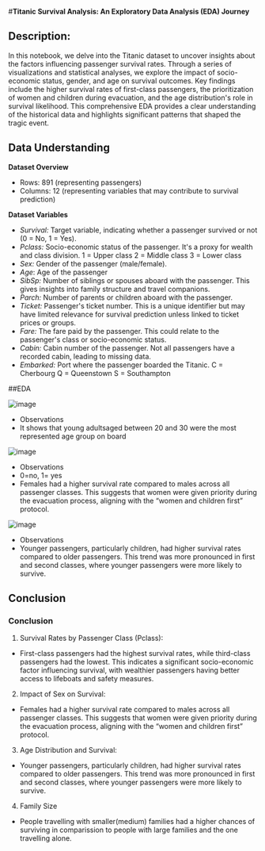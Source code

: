 #**Titanic Survival Analysis: An Exploratory Data Analysis (EDA) Journey**

## Description:
In this notebook, we delve into the Titanic dataset to uncover insights about the factors influencing passenger survival rates. Through a series of visualizations and statistical analyses, we explore the impact of socio-economic status, gender, and age on survival outcomes. Key findings include the higher survival rates of first-class passengers, the prioritization of women and children during evacuation, and the age distribution's role in survival likelihood. This comprehensive EDA provides a clear understanding of the historical data and highlights significant patterns that shaped the tragic event.

## **Data Understanding**
**Dataset Overview**
- Rows: 891 (representing passengers)
- Columns: 12 (representing variables that may contribute to survival prediction)

**Dataset Variables**

- *Survival:* Target variable, indicating whether a passenger survived or not (0 = No, 1 = Yes).
- *Pclass:* Socio-economic status of the passenger. It's a proxy for wealth and class division.
1 = Upper class
2 = Middle class
3 = Lower class
- *Sex:* Gender of the passenger (male/female).
- *Age*: Age of the passenger
- *SibSp:* Number of siblings or spouses aboard with the passenger. This gives insights into family structure and travel companions.
- *Parch:* Number of parents or children aboard with the passenger.
- *Ticket:* Passenger's ticket number. This is a unique identifier but may have limited relevance for survival prediction unless linked to ticket prices or groups.
- *Fare:* The fare paid by the passenger. This could relate to the passenger's
class or socio-economic status.
- *Cabin:* Cabin number of the passenger. Not all passengers have a recorded cabin, leading to missing data.
- *Embarked:* Port where the passenger boarded the Titanic.
C = Cherbourg
Q = Queenstown
S = Southampton

##EDA

![image](https://github.com/user-attachments/assets/037ba258-7201-4294-889b-e2878af1f4d1)

- Observations
- It shows that young adultsaged between 20 and 30 were the most represented age group on board

![image](https://github.com/user-attachments/assets/6f843156-e4be-4a02-9e3d-10917b223e56)
- Observations
- 0=no, 1= yes
- Females had a higher survival rate compared to males across all passenger classes. This suggests that women were given priority during the evacuation process, aligning with the “women and children first” protocol.

![image](https://github.com/user-attachments/assets/5878bba4-1411-4c89-933c-8202930be20d)
- Observations
- Younger passengers, particularly children, had higher survival rates compared to older passengers. This trend was more pronounced in first and second classes, where younger passengers were more likely to survive.

## Conclusion
### **Conclusion**
1. Survival Rates by Passenger Class (Pclass):
- First-class passengers had the highest survival rates, while third-class passengers had the lowest. This indicates a significant socio-economic factor influencing survival, with wealthier passengers having better access to lifeboats and safety measures.
2. Impact of Sex on Survival:
- Females had a higher survival rate compared to males across all passenger classes. This suggests that women were given priority during the evacuation process, aligning with the “women and children first” protocol.
3. Age Distribution and Survival:
- Younger passengers, particularly children, had higher survival rates compared to older passengers. This trend was more pronounced in first and second classes, where younger passengers were more likely to survive.
4. Family Size
- People travelling with smaller(medium) families had a higher chances of surviving in comparission to people with large families and the one travelling alone.




